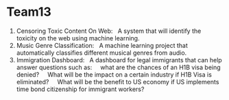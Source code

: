 # Team13
1. Censoring Toxic Content On Web:
  A system that will identify the toxicity on the web using machine learning.
2. Music Genre Classification:
  A machine learning project that automatically classifies different musical genres from audio.
3. Immigration Dashboard: 
  A dashboard for legal immigrants that can help answer questions such as: 
    what are the chances of an H1B visa being denied?
    What will be the impact on a certain industry if H1B Visa is eliminated?
    What will be the benefit to US economy if US implements time bond citizenship for immigrant workers? 
